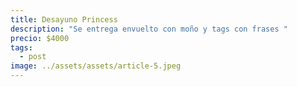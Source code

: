 ```yaml
---
title: Desayuno Princess
description: "Se entrega envuelto con moño y tags con frases "
precio: $4000
tags:
  - post
image: ../assets/assets/article-5.jpeg
---
```

